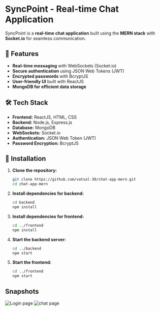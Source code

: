 # SyncPoint - Real-time Chat Application

SyncPoint is a **real-time chat application** built using the **MERN stack** with **Socket.io** for seamless communication.

## 🚀 Features
- **Real-time messaging** with WebSockets (Socket.io)
- **Secure authentication** using JSON Web Tokens (JWT)
- **Encrypted passwords** with BcryptJS
- **User-friendly UI** built with ReactJS
- **MongoDB for efficient data storage**

## 🛠️ Tech Stack
- **Frontend:** ReactJS, HTML, CSS
- **Backend:** Node.js, Express.js
- **Database:** MongoDB
- **WebSockets:** Socket.io
- **Authentication:** JSON Web Token (JWT)
- **Password Encryption:** BcryptJS

## 📌 Installation
1. **Clone the repository:**
   ```bash
   git clone https://github.com/vatsal-30/chat-app-mern.git
   cd chat-app-mern
   ```
2. **Install dependencies for backend:**
   ```bash
   cd backend
   npm install
   ```
3. **Install dependencies for frontend:**
   ```bash
   cd ../frontend
   npm install
   ```
4. **Start the backend server:**
   ```bash
   cd ../backend
   npm start
   ```
5. **Start the frontend:**
   ```bash
   cd ../frontend
   npm start

## Snapshots

![Login page](https://github.com/user-attachments/assets/b0959e04-b6b2-4bac-9b29-c1d971796b4e)
![chat page](https://github.com/user-attachments/assets/a4336322-3483-474c-82ae-183ef3911b1b)
